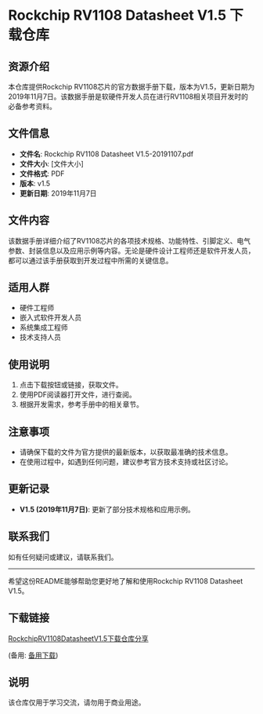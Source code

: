 # Rockchip RV1108 Datasheet V1.5 下载仓库

## 资源介绍

本仓库提供Rockchip RV1108芯片的官方数据手册下载，版本为V1.5，更新日期为2019年11月7日。该数据手册是软硬件开发人员在进行RV1108相关项目开发时的必备参考资料。

## 文件信息

- **文件名**: Rockchip RV1108 Datasheet V1.5-20191107.pdf
- **文件大小**: [文件大小]
- **文件格式**: PDF
- **版本**: v1.5
- **更新日期**: 2019年11月7日

## 文件内容

该数据手册详细介绍了RV1108芯片的各项技术规格、功能特性、引脚定义、电气参数、封装信息以及应用示例等内容。无论是硬件设计工程师还是软件开发人员，都可以通过该手册获取到开发过程中所需的关键信息。

## 适用人群

- 硬件工程师
- 嵌入式软件开发人员
- 系统集成工程师
- 技术支持人员

## 使用说明

1. 点击下载按钮或链接，获取文件。
2. 使用PDF阅读器打开文件，进行查阅。
3. 根据开发需求，参考手册中的相关章节。

## 注意事项

- 请确保下载的文件为官方提供的最新版本，以获取最准确的技术信息。
- 在使用过程中，如遇到任何问题，建议参考官方技术支持或社区讨论。

## 更新记录

- **V1.5 (2019年11月7日)**: 更新了部分技术规格和应用示例。

## 联系我们

如有任何疑问或建议，请联系我们。

---

希望这份README能够帮助您更好地了解和使用Rockchip RV1108 Datasheet V1.5。

## 下载链接
[RockchipRV1108DatasheetV1.5下载仓库分享](https://pan.quark.cn/s/c6fb73e85593) 

(备用: [备用下载](https://pan.baidu.com/s/1LBAxKwS7gWL6wS0ujpxD0g?pwd=1234))

## 说明

该仓库仅用于学习交流，请勿用于商业用途。
